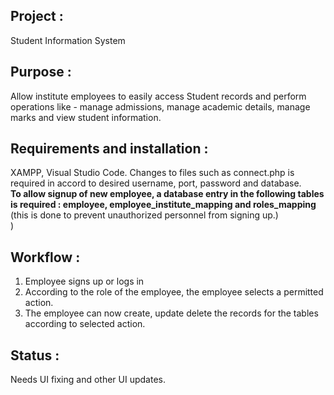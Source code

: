 <h2>Project : </h2>Student Information System<br>
<h2>Purpose : </h2> Allow institute employees to easily access Student records and perform operations like - manage admissions, manage academic details, manage marks and view student information.<br>
<h2>Requirements and installation :</h2> XAMPP, Visual Studio Code. Changes to files such as connect.php is required in accord to desired username, port, password and database.<br> 
      <b>To allow signup of new employee, a database entry in the following tables is required : employee, employee_institute_mapping and roles_mapping</b> (this is done to prevent unauthorized personnel from signing up.)<br>)
<h2>Workflow :</h2>
       <ol>
  <li>Employee signs up or logs in</li>
  <li>According to the role of the employee, the employee selects a permitted action.</li>
  <li>The employee can now create, update delete the records for the tables according to selected action.</li>
</ol>
<h2> Status :</h2>
Needs UI fixing and other UI updates.
